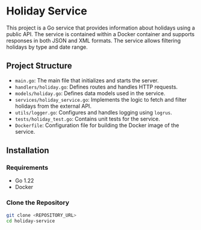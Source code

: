 # Holiday Service

This project is a Go service that provides information about holidays using a public API. The service is contained within a Docker container and supports responses in both JSON and XML formats. 
The service allows filtering holidays by type and date range.

## Project Structure

- `main.go`: The main file that initializes and starts the server.
- `handlers/holiday.go`: Defines routes and handles HTTP requests.
- `models/holiday.go`: Defines data models used in the service.
- `services/holiday_service.go`: Implements the logic to fetch and filter holidays from the external API.
- `utils/logger.go`: Configures and handles logging using `logrus`.
- `tests/holiday_test.go`: Contains unit tests for the service.
- `Dockerfile`: Configuration file for building the Docker image of the service.

## Installation

### Requirements

- Go 1.22
- Docker

### Clone the Repository

```sh
git clone <REPOSITORY_URL>
cd holiday-service
